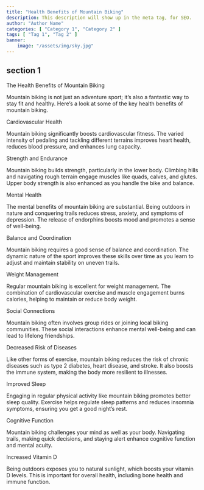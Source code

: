 ```yaml
---
title: "Health Benefits of Mountain Biking"
description: This description will show up in the meta tag, for SEO.
author: "Author Name"
categories: [ "Category 1", "Category 2" ]
tags: [ "Tag 1", "Tag 2" ]
banner:
    image: "/assets/img/sky.jpg"
---
```


## section 1

The Health Benefits of Mountain Biking

Mountain biking is not just an adventure sport; it’s also a fantastic way to stay fit and healthy. Here’s a look at some of the key health benefits of mountain biking.

Cardiovascular Health

Mountain biking significantly boosts cardiovascular fitness. The varied intensity of pedaling and tackling different terrains improves heart health, reduces blood pressure, and enhances lung capacity.

Strength and Endurance

Mountain biking builds strength, particularly in the lower body. Climbing hills and navigating rough terrain engage muscles like quads, calves, and glutes. Upper body strength is also enhanced as you handle the bike and balance.

Mental Health

The mental benefits of mountain biking are substantial. Being outdoors in nature and conquering trails reduces stress, anxiety, and symptoms of depression. The release of endorphins boosts mood and promotes a sense of well-being.

Balance and Coordination

Mountain biking requires a good sense of balance and coordination. The dynamic nature of the sport improves these skills over time as you learn to adjust and maintain stability on uneven trails.

Weight Management

Regular mountain biking is excellent for weight management. The combination of cardiovascular exercise and muscle engagement burns calories, helping to maintain or reduce body weight.

Social Connections

Mountain biking often involves group rides or joining local biking communities. These social interactions enhance mental well-being and can lead to lifelong friendships.

Decreased Risk of Diseases

Like other forms of exercise, mountain biking reduces the risk of chronic diseases such as type 2 diabetes, heart disease, and stroke. It also boosts the immune system, making the body more resilient to illnesses.

Improved Sleep

Engaging in regular physical activity like mountain biking promotes better sleep quality. Exercise helps regulate sleep patterns and reduces insomnia symptoms, ensuring you get a good night’s rest.

Cognitive Function

Mountain biking challenges your mind as well as your body. Navigating trails, making quick decisions, and staying alert enhance cognitive function and mental acuity.

Increased Vitamin D

Being outdoors exposes you to natural sunlight, which boosts your vitamin D levels. This is important for overall health, including bone health and immune function.




